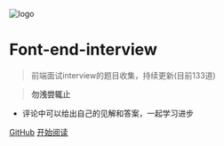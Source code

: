 ![logo](./web-logo-120.png ':no-zoom')

# Font-end-interview

> 前端面试interview的题目收集，持续更新(目前133道)

> **勿浅尝辄止**

* 评论中可以给出自己的见解和答案，一起学习进步

[GitHub](https://github.com/nieyafei/front-end-interview-js)
[开始阅读](/welcome.md)
